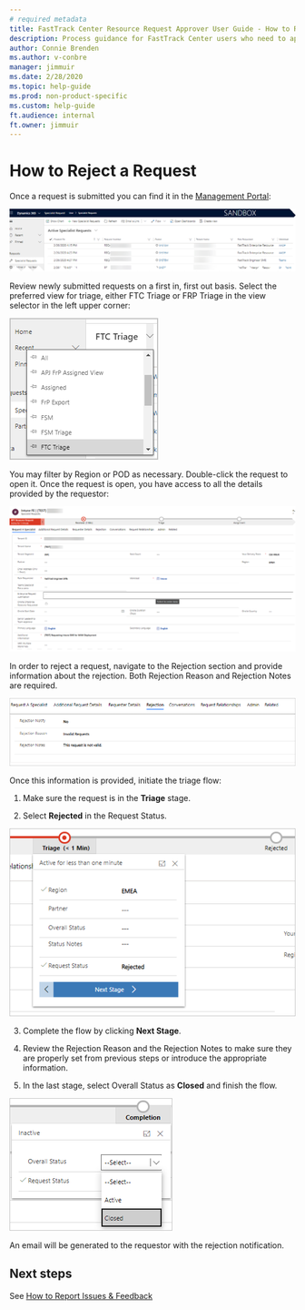```yaml
---
# required metadata
title: FastTrack Center Resource Request Approver User Guide - How to Reject a Request
description: Process guidance for FastTrack Center users who need to approve or reject resources.
author: Connie Brenden
ms.author: v-conbre
manager: jimmuir
ms.date: 2/28/2020
ms.topic: help-guide
ms.prod: non-product-specific
ms.custom: help-guide
ft.audience: internal
ft.owner: jimmuir
---
```

# How to Reject a Request

Once a request is submitted you can find it in the [Management Portal](https://aka.ms/ftcreqmanagement):

![management-portal.png](media/rejecting-request/management-portal.png "Partial view of the management portal")

Review newly submitted requests on a first in, first out basis. Select the preferred view for triage, either FTC Triage or FRP Triage in the view selector in the left upper corner:

![ftc-triage.png](media/rejecting-request/ftc-triage.png "FTC Triage")

You may filter by Region or POD as necessary. Double-click the request to open it. Once the request is open, you have access to all the details provided by the requestor:

![request.png](media/rejecting-request/request.png "Request")

In order to reject a request, navigate to the Rejection section and provide information about the rejection. Both Rejection Reason and Rejection Notes are required.

![rejection.png](media/rejecting-request/rejection.png "Rejection")

Once this information is provided, initiate the triage flow:

1. Make sure the request is in the **Triage** stage.

1. Select **Rejected** in the Request Status.

![rejected.png](media/rejecting-request/rejected.png "Rejected")

3. Complete the flow by clicking **Next Stage**.

1. Review the Rejection Reason and the Rejection Notes to make sure they are properly set from previous steps or introduce the appropriate information.

1. In the last stage, select Overall Status as **Closed** and finish the flow.

![completion.png](media/rejecting-request/completion.png "Completion")

An email will be generated to the requestor with the rejection notification.

## Next steps

See [How to Report Issues & Feedback](how-to-report-issues-feedback.md)
